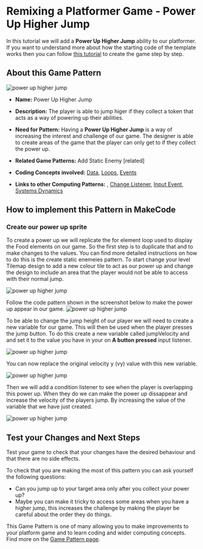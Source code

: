 # Remixing a Platformer Game - Power Up Higher Jump

In this tutorial we will add a **Power Up Higher Jump** ability to our platformer.
If you want to understand more about how the starting code of the template works then you can follow [this tutorial](https://arcade.makecode.com/beta#tutorial:https://github.com/mickfuzz/makecode-platformer-101)
 to create the game step by step.

## About this Game Pattern

![power up higher jump](https://raw.githubusercontent.com/mickfuzz/makecode-platformer-101/master/images/patterns/gameMechanics_more_levels.jpg)

* **Name:** Power Up Higher Jump

* **Description:** The player is able to jump higer if they collect a token that acts as a way of powering up their
abilities.

* **Need for Pattern:** Having a **Power Up Higher Jump** is a way of increasing the interest and challenge of our game.
The designer is able to create areas of the game that the player can only get to if they collect the power up.

* **Related Game Patterns:** Add Static Enemy [related]

* **Coding Concepts involved:** [Data](learningDimensions#data), [Loops](learningDimensions#loops), [Events](learningDimensions#events)

* **Links to other Computing Patterns:** , [Change Listener](learningDimensions#change-listener), [Input Event](learningDimensions#input-event), [Systems Dynamics](learningDimensions#systems-dynamics)

## How to implement this Pattern in MakeCode

### Create our power up sprite

To create a power up we will replicate the for element loop used to display the
Food elements on our game. So the first step is to duplicate that and to make changes to the values.
You can find more detailed instructions on how to do this is the create static enemeies pattern.
To start change your level Tilemap design to add a new colour tile to act as our power up and change
the design to include an area that the player would not be able to access with their normal jump.

![power up higher jump](https://raw.githubusercontent.com/mickfuzz/makecode-platformer-101/master/images/powerUpHigherJump.jpg)

Follow the code pattern shown in the screenshot below to make the power up appear in our game.
![power up higher jump](https://raw.githubusercontent.com/mickfuzz/makecode-platformer-101/master/images/powerUpHigherJump2.jpg)

To be able to change the jump height of our player we will need to create a new variable for our game.
This will then be used when the player presses the jump button. To do this create a new variable called
jumpVelocity and and set it to the value you have in your on **A button pressed** input listener.

![power up higher jump](https://raw.githubusercontent.com/mickfuzz/makecode-platformer-101/master/images/powerUpHigherJump3.jpg)

You can now replace the original velocity y (vy) value with this new variable.

![power up higher jump](https://raw.githubusercontent.com/mickfuzz/makecode-platformer-101/master/images/powerUpHigherJump4.jpg)

Then we will add a condition listener to see when the player is overlapping this power up. When they do
we can make the power up dissappear and increase the velocity of the players jump. By increasing
the value of the variable that we have just created.

![power up higher jump](https://raw.githubusercontent.com/mickfuzz/makecode-platformer-101/master/images/powerUpHigherJump4.jpg)


## Test your Changes and Next Steps

Test your game to check that your changes have the desired behaviour and that there are no side effects.

To check that you are making the most of this pattern you can ask yourself the following questions:

* Can you jump up to your target area only after you collect your power up?
* Maybe you can make it tricky to access some areas when you have a higher jump, this increases the challenge by making
the player be careful about the order they do things.

This Game Pattern is one of many allowing you to make improvements to your platform game and to learn coding and wider computing concepts.
Find more on the [Game Pattern page](gamePatterns.md).
